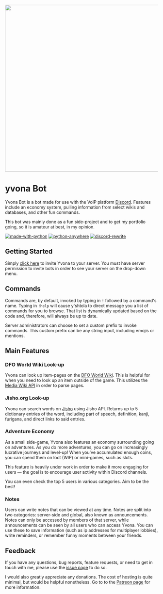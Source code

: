 <p align="center">
  <img width="870" height="550" src="https://i.imgur.com/kkXCoCg.png"><br>
</p>

# yvona Bot
Yvona Bot is a bot made for use with the VoIP platform [Discord](https://discordapp.com/). Features include an economy system, pulling information from select wikis and databases, and other fun commands.

This bot was mainly done as a fun side-project and to get my portfolio going, so it is amateur at best, in my opinion.

[![made-with-python](https://img.shields.io/badge/Language-Python%203.5.6-%234B8BBE.svg)](https://www.python.org/)
[![python-anywhere](https://img.shields.io/badge/Host-PythonAnywhere-%23139fd7.svg)](https://pythonanywhere.com/)
[![discord-rewrite](https://img.shields.io/badge/Discord.py-v1.0.0a-%232C2F33.svg)](https://github.com/Rapptz/discord.py/tree/rewrite)

## Getting Started
Simply [click here](https://discordapp.com/api/oauth2/authorize?client_id=547516876851380293&permissions=1861483585&scope=bot) to invite Yvona to your server. You must have server permission to invite bots in order to see your server on the drop-down menu.

## Commands
Commands are, by default, invoked by typing in `!` followed by a command's name. Typing in `!help` will cause y'shtola to direct message you a list of commands for you to browse. That list is dynamically updated based on the code and, therefore, will always be up to date.

Server administrators can choose to set a custom prefix to invoke commands. This custom prefix can be any string input, including emojis or mentions.

## Main Features
### DFO World Wiki Look-up
Yvona can look up item-pages on the [DFO World Wiki](http://wiki.dfo.world/view/Main_Page). This is helpful for when you need to look up an item outside of the game. This utilizes the [Media Wiki API](https://www.mediawiki.org/wiki/API:Main_page) in order to parse pages.

### Jisho.org Look-up
Yvona can search words on [Jisho](https://jisho.org/) using Jisho API. Returns up to 5 dictionary entries of the word, including part of speech, definition, kanji, furigana, and direct links to said entries.

### Adventure Economy
As a small side-game, Yvona also features an economy surrounding going on adventures. As you do more adventures, you can go on increasingly lucrative journeys and level-up! When you've accumulated enough coins, you can spend them on loot (WIP) or mini-games, such as slots.

This feature is heavily under work in order to make it more engaging for users — the goal is to encourage user activity within Discord channels.

You can even check the top 5 users in various categories. Aim to be the best!

### Notes
Users can write notes that can be viewed at any time. Notes are split into two categories: server-side and global, also known as announcements. Notes can only be accessed by members of that server, while announcements can be seen by all users who can access Yvona. You can use these to save information (such as ip addresses for multiplayer lobbies), write reminders, or remember funny moments between your friends.

## Feedback
If you have any questions, bug reports, feature requests, or need to get in touch with me, please use the [issue page](https://github.com/snafuPop/yvona/issues) to do so.

I would also greatly appreciate any donations. The cost of hosting is quite minimal, but would be helpful nonetheless. Go to to the [Patreon page](https://www.patreon.com/yvona) for more information.
